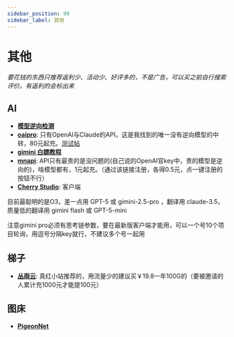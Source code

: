 ```yaml
---
sidebar_position: 99
sidebar_label: 其他
---
```

# 其他

*要花钱的东西只推荐返利少、活动少、好评多的，不是广告，可以买之前自行搜索评价。有返利的会标出来*

## AI

- **[模型逆向检测](https://reverse-check.no-reverse-api.com/)**
- **[oaipro](https://api.oaipro.com/)**: 只有OpenAI与Claude的API，这是我找到的唯一没有逆向模型的中转，80元起充。[测试帖](https://www.ai2.moe/topic/32086-%E5%88%86%E4%BA%AB%E4%B8%80%E4%B8%AA%E6%A3%80%E6%B5%8Bai%E4%BB%A3%E7%90%86%E6%98%AF%E5%90%A6%E4%B8%BA%E9%80%86%E5%90%91%E7%9A%84%E5%B7%A5%E5%85%B7)
- **[gimini 白嫖教程](https://www.kungal.com/topic/2501)**
- **[mnapi](https://www.mnapi.com/register?aff=0MGr)**: API只有最贵的是没问题的(自己说的OpenAI官key中，贵的模型是逆向的)，啥模型都有，1元起充。（通过该链接注册，各得0.5元，点一键注册的按钮不行）
- **[Cherry Studio](https://www.cherry-ai.com/)**: 客户端

目前最聪明的是O3，差一点用 GPT-5 或 gimini-2.5-pro ，翻译用 claude-3.5，质量低的翻译用 gimini flash 或 GPT-5-mini

注意gimini pro必须有思考链参数，要在最新版客户端才能用，可以一个号10个项目轮询，用逗号分隔key就行，不建议多个号一起用

## 梯子

- **[丛雨云](https://congyu.moe/auth/register?invite=215f2e4072)**: 真红小站推荐的，用流量少的建议买￥19.8一年100G的（要被邀请的人累计充1000元才能提100元）

## 图床

- **[PigeonNet](https://up.inari.site/)**
